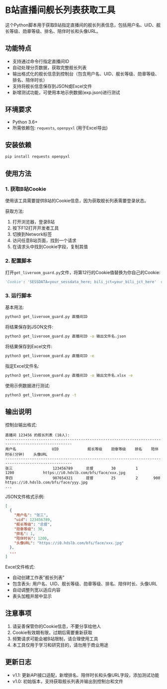 # B站直播间舰长列表获取工具

这个Python脚本用于获取B站指定直播间的舰长列表信息，包括用户名、UID、舰长等级、勋章等级、排名、陪伴时长和头像URL。

## 功能特点
- 支持通过命令行指定直播间ID
- 自动处理分页数据，获取完整舰长列表
- 输出格式化的舰长信息到控制台（包含用户名、UID、舰长等级、勋章等级、排名、陪伴时长）
- 支持将舰长信息保存到JSON或Excel文件
- 新增测试功能，可使用本地示例数据(exp.json)进行测试

## 环境要求
- Python 3.6+ 
- 所需依赖包: `requests`, `openpyxl` (用于Excel导出)

## 安装依赖
```bash
pip install requests openpyxl
```

## 使用方法

### 1. 获取B站Cookie
使用该工具需要提供B站的Cookie信息，因为获取舰长列表需要登录状态。

获取方法:
1. 打开浏览器，登录B站
2. 按下F12打开开发者工具
3. 切换到Network标签
4. 访问任意B站页面，找到一个请求
5. 在请求头中找到Cookie字段，复制其值

### 2. 配置脚本
打开`get_liveroom_guard.py`文件，将第12行的Cookie值替换为你自己的Cookie:
```python
'Cookie': 'SESSDATA=your_sessdata_here; bili_jct=your_bili_jct_here'  # 需要替换为实际的Cookie
```

### 3. 运行脚本
基本用法:
```bash
python3 get_liveroom_guard.py 直播间ID
```

将结果保存到JSON文件:
```bash
python3 get_liveroom_guard.py 直播间ID -o 输出文件名.json
```

将结果保存到Excel文件:
```bash
python3 get_liveroom_guard.py 直播间ID -e
```

指定Excel文件名:
```bash
python3 get_liveroom_guard.py 直播间ID -o 输出文件名.xlsx -e
```

使用示例数据进行测试:
```bash
python3 get_liveroom_guard.py -t
```

## 输出说明
控制台输出格式:
```
直播间 123456 的舰长列表 (10人):
----------------------------------------------------------------------------------------------------
用户名                UID             舰长等级    勋章等级    排名    陪伴时长(分钟)    头像URL
----------------------------------------------------------------------------------------------------
张三                  123456789      总督        30         1       1200             https://i0.hdslb.com/bfs/face/xxx.jpg
李四                  987654321      提督        25         2       900              https://i0.hdslb.com/bfs/face/yyy.jpg
...
```

JSON文件格式示例:
```json
[
  {
    "用户名": "张三",
    "uid": 123456789,
    "舰长等级": "总督",
    "勋章等级": 30,
    "排名": 1,
    "陪伴时长": 1200,
    "头像URL": "https://i0.hdslb.com/bfs/face/xxx.jpg"
  },
  ...
]
```

Excel文件格式:
- 自动创建工作表"舰长列表"
- 包含表头: 用户名、UID、舰长等级、勋章等级、排名、陪伴时长、头像URL
- 自动调整列宽以适应内容
- 表头加粗并居中显示

## 注意事项
1. 请妥善保管你的Cookie信息，不要分享给他人
2. Cookie有效期有限，过期后需要重新获取
3. 频繁请求可能会被B站限制，请合理使用工具
4. 本工具仅用于学习和研究目的，请勿用于商业用途

## 更新日志
- v1.1: 更新API接口适配，新增排名、陪伴时长和头像URL字段，添加测试功能
- v1.0: 初始版本，支持获取舰长列表并输出到控制台和文件